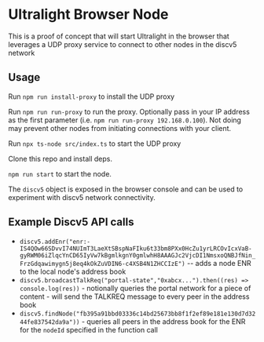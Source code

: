 # Ultralight Browser Node

This is a proof of concept that will start Ultralight in the browser that leverages a UDP proxy service to connect to other nodes in the discv5 network
## Usage

Run `npm run install-proxy` to install the UDP proxy

Run `npm run run-proxy` to run the proxy. Optionally pass in your IP address as the first parameter (i.e. `npm run run-proxy 192.168.0.100`).  Not doing may prevent other nodes from initiating connections with your client.

Run `npx ts-node src/index.ts` to start the UDP proxy

Clone this repo and install deps.

`npm run start` to start the node.

The `discv5` object is exposed in the browser console and can be used to experiment with discv5 network connectivity.

## Example Discv5 API calls

* `discv5.addEnr("enr:-IS4QOw66SDvvI74NUImT3LaeXtSBspNaFIku6t33bm8PXx0HcZu1yrLRCOvIcxVaB-gyRWM06iZlqcYnCD65IyVw7kBgmlkgnY0gmlwhH8AAAGJc2VjcDI1NmsxoQNBJfNin_FrzGdqawimygn5j8eq4kOkZuVDIN6-c4XSB4N1ZHCCIzE")` -- adds a node ENR to the local node's address book
* `discv5.broadcastTalkReq("portal-state","0xabcx...").then((res) => console.log(res))` - notionally queries the portal network for a piece of content - will send the TALKREQ message to every peer in the address book
* `discv5.findNode("fb395a91bbd03336c14bd25673bb8f1f2ef89e181e130d7d3244fe837542da9a"))` - queries all peers in the address book for the ENR for the `nodeId` specified in the function call



